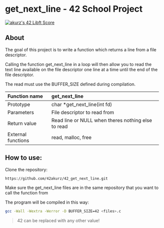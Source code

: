# get_next_line - 42 School Project

[![akurz's 42 Libft Score](https://badge42.vercel.app/api/v2/cl1z3zeq4001109mkr4my4esw/project/2202337)](https://github.com/JaeSeoKim/badge42)

## About
The goal of this project is to write a function which returns a line from a file descriptor.

Calling the function get_next_line in a loop will then allow you to read the text line
available on the file descriptor one line at a time until the end of the file descriptor.

The read must use the BUFFER_SIZE defined during compilation.

| Function name | get_next_line |
| :--- | :--- |
| Prototype | char *get_next_line(int fd) |
| Parameters | File descriptor to read from |
| Return value | Read line or NULL when theres nothing else to read |
| External functions | read, malloc, free |

## How to use:
Clone the repository:
```bash
https://github.com/42akurz/42_get_next_line.git
```
Make sure the get_next_line files are in the same repository that you want to call the function from

The program will be compiled in this way:
```bash
gcc -Wall -Wextra -Werror -D BUFFER_SIZE=42 <files>.c
```
> 42 can be replaced with any other value!
